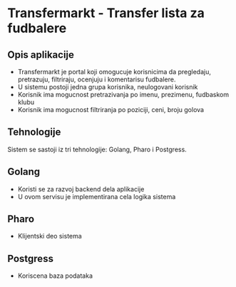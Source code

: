 # Transfermarkt - Transfer lista za fudbalere

## Opis aplikacije
- Transfermarkt je portal koji omogucuje korisnicima da pregledaju, pretrazuju, filtriraju, ocenjuju i komentarisu fudbalere.
- U sistemu postoji jedna grupa korisnika, neulogovani korisnik
- Korisnik ima mogucnost pretrazivanja po imenu, prezimenu, fudbaskom klubu
- Korisnik ima mogucnost filtriranja po poziciji, ceni, broju golova

## Tehnologije
Sistem se sastoji iz tri tehnologije: Golang, Pharo i Postgress.

## Golang
- Koristi se za razvoj backend dela aplikacije
- U ovom servisu je implementirana cela logika sistema 

## Pharo
- Klijentski deo sistema

## Postgress
- Koriscena baza podataka
